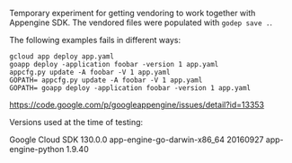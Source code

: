 Temporary experiment for getting vendoring to work together with Appengine SDK.
The vendored files were populated with `godep save .`.

The following examples fails in different ways:

	gcloud app deploy app.yaml
	goapp deploy -application foobar -version 1 app.yaml
	appcfg.py update -A foobar -V 1 app.yaml
	GOPATH= appcfg.py update -A foobar -V 1 app.yaml
	GOPATH= goapp deploy -application foobar -version 1 app.yaml

https://code.google.com/p/googleappengine/issues/detail?id=13353

Versions used at the time of testing:

Google Cloud SDK 130.0.0
app-engine-go-darwin-x86_64 20160927
app-engine-python 1.9.40